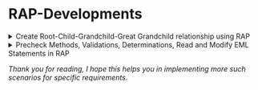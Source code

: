 # RAP-Developments
<details>
  <summary>Create Root-Child-Grandchild-Great Grandchild relationship using RAP</summary>

## Create Root-Child-Grandchild-Great Grandchild relationship using RAP

### Introduction

While discovering RAP, I came across a requirement to create a draft enabled application with Root-Child-Grandchild-Great Grandchild node. While determining feasibility and tips to create such application I was referred to a [Technology Blogs by SAP](https://community.sap.com/t5/technology-blogs-by-sap/bg-p/technology-blog-sap) which explained [How to design managed RAP business objects with 3 or more levels of nodes](https://community.sap.com/t5/technology-blogs-by-sap/how-to-design-managed-rap-business-objects-with-3-or-more-levels-of-nodes/ba-p/13534811) and confirmed the feasibility of such application but took some time to understand all the preparation work while designing the flow of the entities, interface views, projection views and behavior definitions.

In this blog, I will be highlighting my key findings and share sample code created using Eclipse and Demo Objects.

### What is required?

To implement Root-Child-Grand Child-Great Grand Child relationship between entities you will need following things:

1. BTP Trial Account with ABAP Service instance or OnPrem S4HANA which supports RAP\
2. Eclipse\
3. Understanding of RAP Managed/Unmanaged Scenario\
4. Go through [How to design managed RAP business objects with 3 or more levels of nodes](https://community.sap.com/t5/technology-blogs-by-sap/how-to-design-managed-rap-business-objects-with-3-or-more-levels-of-nodes/ba-p/13534811) and RAP( Restful ABAP programming) for [OnPrem S4HANA to get started with the basics](https://community.sap.com/t5/technology-blogs-by-members/rap-restful-abap-programming-for-onprem-s4hana/ba-p/13467651).\

<details open>
<summary>Step 1</summary>
  
### Step 1
Create relevant Packages and Transport Request as required, start with creating tables for Root, Child, Grand Child and Great Grand Child as shown below:

Root Node
```ABAP
@EndUserText.label : 'Root Node'
@AbapCatalog.enhancement.category : #NOT_EXTENSIBLE
@AbapCatalog.tableCategory : #TRANSPARENT
@AbapCatalog.deliveryClass : #A
@AbapCatalog.dataMaintenance : #RESTRICTED
define table zzt_root {
  key client         : abap.clnt not null;
  key uuid_root      : sysuuid_x16 not null;
  semantickey_root   : abap.char(10);
  description        : abap.char(255);
  createdby          : abp_creation_user;
  createdat          : abp_creation_tstmpl;
  changedby          : abp_locinst_lastchange_user;
  lastchangedat      : abp_lastchange_tstmpl;
  locallastchangedat : abp_locinst_lastchange_tstmpl;
}
```

Child Node
```ABAP
@EndUserText.label : 'Child Node'
@AbapCatalog.enhancement.category : #NOT_EXTENSIBLE
@AbapCatalog.tableCategory : #TRANSPARENT
@AbapCatalog.deliveryClass : #A
@AbapCatalog.dataMaintenance : #RESTRICTED
define table zzt_child {
  key client         : abap.clnt not null;
  key uuid_child     : sysuuid_x16 not null;
  semantickey_child  : abap.char(10);
  description        : abap.char(255);
  uuid_root          : sysuuid_x16;
  createdby          : abp_creation_user;
  createdat          : abp_creation_tstmpl;
  changedby          : abp_locinst_lastchange_user;
  lastchangedat      : abp_lastchange_tstmpl;
  locallastchangedat : abp_locinst_lastchange_tstmpl;
}
```

Grand Child
```ABAP
@EndUserText.label : 'Grand Child Node'
@AbapCatalog.enhancement.category : #NOT_EXTENSIBLE
@AbapCatalog.tableCategory : #TRANSPARENT
@AbapCatalog.deliveryClass : #A
@AbapCatalog.dataMaintenance : #RESTRICTED
define table zzt_gchild {
  key client         : abap.clnt not null;
  key uuid_gchild    : sysuuid_x16 not null;
  semantickey_gchild : abap.char(10);
  description        : abap.char(255);
  uuid_root          : sysuuid_x16;
  uuid_child         : sysuuid_x16;
  createdby          : abp_creation_user;
  createdat          : abp_creation_tstmpl;
  changedby          : abp_locinst_lastchange_user;
  lastchangedat      : abp_lastchange_tstmpl;
  locallastchangedat : abp_locinst_lastchange_tstmpl;
}
```

Great Grand Child
```ABAP
@EndUserText.label : 'Great Grand Child Node'
@AbapCatalog.enhancement.category : #NOT_EXTENSIBLE
@AbapCatalog.tableCategory : #TRANSPARENT
@AbapCatalog.deliveryClass : #A
@AbapCatalog.dataMaintenance : #RESTRICTED
define table zzt_ggchild {
  key client          : abap.clnt not null;
  key uuid_ggchild    : sysuuid_x16 not null;
  semantickey_ggchild : abap.char(10);
  description         : abap.char(255);
  uuid_root           : sysuuid_x16;
  uuid_child          : sysuuid_x16;
  uuid_gchild         : sysuuid_x16;
  createdby           : abp_creation_user;
  createdat           : abp_creation_tstmpl;
  changedby           : abp_locinst_lastchange_user;
  lastchangedat       : abp_lastchange_tstmpl;
  locallastchangedat  : abp_locinst_lastchange_tstmpl;
}
```

**_Note:_ Please add only one UUID as key and add reference to Root, Child and Grand Child Keys to respective entities as shown in above tables.**
</details>

<details open>
<summary>Step 2</summary>

### Step 2
Once the tables are created, you can use "Generate ABAP Repository Objects" to quickly generate below objects:

1. View Entities
2. Metadata Extensions
3. Projection Views
4. View Entity Behavior Definition
5. Projection Behavior Definition
6. Service Definition
7. Service Binding

As we are creating Root-Child-Grand Child-Great Grand Child relationship, we only need Objects 4,5,6 and 7 only for the Root Entity. Whereas Object 1,2 and 3 are needed for all 4 Entities. Please create this object manually if "Generate ABAP Repository Objects" functionality is not available for older OnPrem S4HANA versions.

Once you have created all 7 objects for Root Entity, you should be able to preview the Fiori Elements Application from Service Binding. Once the Root Entity is created, you can create remaining objects for Child, Grand Child and Great Grand Child manually.

</details>

<details open>
<summary>Detour</summary>

### Detour

After completing the entire development, during testing I observed that for some weird reason I was not able to navigate to object page of Grand Child and Great Grand Child entity with V4 UI. After spending some additional time trying to resolve the issue, I came across a Question RAP - Unable to Navigate to details object page while going through the solutions I decided to switch from V4 UI to V2 UI and it worked. I am still not sure why did it behaved in such way and will have to explore further. In actual scenario, I added the Object Page manually in Page Map and manifest in BAS and that solved the issue after deployment.

![Service Binding for Root Entity](https://github.com/shindechaitanya15/RAP-Developments/blob/main/RAP%20Development%20Images/Service%20Binding%20for%20Root%20Entity.png)
</details>

<details open>
  <summary>Step 3</summary>
  
### Step 3

  Now for the crucial part of this development.

1. Interface Views with Compositions and Associations.
2. Projection Views with "Redirected to parent/ Redirected to composition child".
3. Behavior Definition for Interface Views and Projection.

Interface View for Root Entity
```ABAP
@AccessControl.authorizationCheck: #NOT_REQUIRED
@Metadata.allowExtensions: true
@EndUserText.label: '###GENERATED Core Data Service Entity'
define root view entity ZR_ZT_ROOT
  as select from zzt_root as Root
  composition [*] of ZR_ZT_CHILD as _Child
  association [0..*] to ZR_ZT_GCHILD as _GrandChild on $projection.UuidRoot = _GrandChild.UuidRoot
  association [0..*] to ZR_ZT_GGCHILD as _GreatGrandChild on $projection.UuidRoot = _GreatGrandChild.UuidRoot
{
  key uuid_root as UuidRoot,
  semantickey_root as SemantickeyRoot,
  description as Description,
  @Semantics.user.createdBy: true
  createdby as Createdby,
  @Semantics.systemDateTime.createdAt: true
  createdat as Createdat,
  @Semantics.user.localInstanceLastChangedBy: true
  changedby as Changedby,
  @Semantics.systemDateTime.lastChangedAt: true
  lastchangedat as Lastchangedat,
  @Semantics.systemDateTime.localInstanceLastChangedAt: true
  locallastchangedat as Locallastchangedat,
  _Child,
  _GrandChild,
  _GreatGrandChild
}
```

Interface View for Child Entity
```ABAP
@AccessControl.authorizationCheck: #NOT_REQUIRED
@EndUserText.label: 'View Entity for ZTT_CHILD'
@Metadata.ignorePropagatedAnnotations: true
define view entity ZR_ZT_CHILD
  as select from zzt_child
  association        to parent ZR_ZT_ROOT as _Root            on $projection.UuidRoot = _Root.UuidRoot
  composition [*] of ZR_ZT_GCHILD         as _GrandChild
  association [0..*] to ZR_ZT_GGCHILD     as _GreatGrandChild on $projection.UuidChild = _GreatGrandChild.UuidChild
{
  key uuid_child         as UuidChild,
      semantickey_child  as SemantickeyChild,
      description        as Description,
      uuid_root          as UuidRoot,
      @Semantics.user.createdBy: true
      createdby          as Createdby,
      @Semantics.systemDateTime.createdAt: true
      createdat          as Createdat,
      @Semantics.user.localInstanceLastChangedBy: true
      changedby          as Changedby,
      @Semantics.systemDateTime.lastChangedAt: true
      lastchangedat      as Lastchangedat,
      @Semantics.systemDateTime.localInstanceLastChangedAt: true
      locallastchangedat as Locallastchangedat,
      _Root,
      _GrandChild,
      _GreatGrandChild
}
```

Interface View for Grandchild Entity
```ABAP
@AbapCatalog.viewEnhancementCategory: [#NONE]
@AccessControl.authorizationCheck: #NOT_REQUIRED
@EndUserText.label: 'View Entity for ZTT_GCHILD'
@Metadata.ignorePropagatedAnnotations: true
@ObjectModel.usageType:{
    serviceQuality: #X,
    sizeCategory: #S,
    dataClass: #MIXED
}
define view entity ZR_ZT_GCHILD
  as select from zzt_gchild
  association to ZR_ZT_ROOT         as _Root  on $projection.UuidRoot = _Root.UuidRoot
  association to parent ZR_ZT_CHILD as _Child on $projection.UuidChild = _Child.UuidChild
  composition [*] of ZR_ZT_GGCHILD  as _GreatGrandChild
{
  key uuid_gchild        as UuidGchild,
      semantickey_gchild as SemantickeyGchild,
      description        as Description,
      uuid_root          as UuidRoot,
      uuid_child         as UuidChild,
      @Semantics.user.createdBy: true
      createdby          as Createdby,
      @Semantics.systemDateTime.createdAt: true
      createdat          as Createdat,
      @Semantics.user.localInstanceLastChangedBy: true
      changedby          as Changedby,
      @Semantics.systemDateTime.lastChangedAt: true
      lastchangedat      as Lastchangedat,
      @Semantics.systemDateTime.localInstanceLastChangedAt: true
      locallastchangedat as Locallastchangedat,
      _Root,
      _Child,
      _GreatGrandChild
}
```

Interface View for Great Grandchild Entity
```ABAP
@AbapCatalog.viewEnhancementCategory: [#NONE]
@AccessControl.authorizationCheck: #NOT_REQUIRED
@EndUserText.label: 'View Entity for ZTT_GGCHILD'
@Metadata.ignorePropagatedAnnotations: true
@ObjectModel.usageType:{
    serviceQuality: #X,
    sizeCategory: #S,
    dataClass: #MIXED
}
define view entity ZR_ZT_GGCHILD
  as select from zzt_ggchild
  association to ZR_ZT_ROOT          as _Root       on $projection.UuidRoot = _Root.UuidRoot
  association to ZR_ZT_CHILD         as _Child      on $projection.UuidChild = _Child.UuidChild
  association to parent ZR_ZT_GCHILD as _GrandChild on $projection.UuidGchild = _GrandChild.UuidGchild
{
  key uuid_ggchild        as UuidGgchild,
      semantickey_ggchild as SemantickeyGgchild,
      description         as Description,
      uuid_root           as UuidRoot,
      uuid_child          as UuidChild,
      uuid_gchild         as UuidGchild,
      @Semantics.user.createdBy: true
      createdby           as Createdby,
      @Semantics.systemDateTime.createdAt: true
      createdat           as Createdat,
      @Semantics.user.localInstanceLastChangedBy: true
      changedby           as Changedby,
      @Semantics.systemDateTime.lastChangedAt: true
      lastchangedat       as Lastchangedat,
      @Semantics.systemDateTime.localInstanceLastChangedAt: true
      locallastchangedat  as Locallastchangedat,
      _Root,
      _Child,
      _GrandChild
}
```

Projection View for Root Entity
```ABAP
@Metadata.allowExtensions: true
@EndUserText.label: 'Root'
@AccessControl.authorizationCheck: #NOT_REQUIRED
define root view entity ZC_ZT_ROOT
  provider contract transactional_query
  as projection on ZR_ZT_ROOT
{
  key UuidRoot,
  SemantickeyRoot,
  Description,
  Createdby,
  Createdat,
  Changedby,
  Lastchangedat,
  Locallastchangedat,
  _Child: redirected to composition child ZC_ZT_CHILD,
  _GrandChild: redirected to ZC_ZT_GCHILD,
  _GreatGrandChild: redirected to ZC_ZT_GGCHILD
}
```

Projection View for Child Entity
```ABAP
@AccessControl.authorizationCheck: #NOT_REQUIRED
@EndUserText.label: 'Child'
@Metadata.ignorePropagatedAnnotations: true
@Metadata.allowExtensions: true
define view entity ZC_ZT_CHILD
 as projection on ZR_ZT_CHILD
{
    key UuidChild,
    SemantickeyChild,
    Description,
    UuidRoot,
    Createdby,
    Createdat,
    Changedby,
    Lastchangedat,
    Locallastchangedat,
    /* Associations */
    _Root: redirected to parent ZC_ZT_ROOT,
    _GrandChild: redirected to composition child ZC_ZT_GCHILD,
    _GreatGrandChild: redirected to ZC_ZT_GGCHILD
}
```

Projection View for Grandchild Entity
```ABAP
@AccessControl.authorizationCheck: #NOT_REQUIRED
@EndUserText.label: 'Grand Child'
@Metadata.ignorePropagatedAnnotations: true
@Metadata.allowExtensions: true
define view entity ZC_ZT_GCHILD
  as projection on ZR_ZT_GCHILD
{
  key UuidGchild,
      SemantickeyGchild,
      Description,
      UuidRoot,
      UuidChild,
      Createdby,
      Createdat,
      Changedby,
      Lastchangedat,
      Locallastchangedat,
      /* Associations */
      _Child           : redirected to parent ZC_ZT_CHILD,
      _GreatGrandChild : redirected to composition child ZC_ZT_GGCHILD,
      _Root            : redirected to ZC_ZT_ROOT
}
```

Projection View for Great Grandchild Entity
```ABAP
@AccessControl.authorizationCheck: #NOT_REQUIRED
@EndUserText.label: 'Great Grand Child'
@Metadata.ignorePropagatedAnnotations: true
@Metadata.allowExtensions: true
define view entity ZC_ZT_GGCHILD as projection on ZR_ZT_GGCHILD
{
    key UuidGgchild,
    SemantickeyGgchild,
    Description,
    UuidRoot,
    UuidChild,
    UuidGchild,
    Createdby,
    Createdat,
    Changedby,
    Lastchangedat,
    Locallastchangedat,
    /* Associations */
    _Child: redirected to ZC_ZT_CHILD,
    _GrandChild: redirected to parent ZC_ZT_GCHILD,
    _Root: redirected to ZC_ZT_ROOT
}
```

Feel free to implement Metadata Extensions or Add UI Annotation as per your requirement, I have decided to include only one UI Annotation below for Line-Item Reference.

```ABAP
@ui.facet: [ {
    label: 'General Information',
    id: 'GeneralInfo',
    purpose: #STANDARD,
    position: 10 ,
    type: #IDENTIFICATION_REFERENCE
  },
  { id: 'Child',
        purpose: #STANDARD,
        label: 'Grand Child',
        type: #LINEITEM_REFERENCE,
        position: 20,
        targetElement: '_GrandChild'
      }
   ]
```

</details>

<details open>
  <summary>Step 4</summary>

### Step 4

Behavior Definition for Interface Views
```ABAP
managed implementation in class ZBP_R_ZT_ROOT unique;
strict ( 2 );
with draft;
define behavior for ZR_ZT_ROOT alias Root
persistent table zzt_root
draft table zzt_root_d
etag master Locallastchangedat
lock master total etag Lastchangedat
authorization master ( global )

{
  field ( readonly )
  UuidRoot,
  Createdby,
  Createdat,
  Changedby,
  Lastchangedat,
  Locallastchangedat;

  field ( numbering : managed )
  UuidRoot;


  create;
  update;
  delete;

  draft action Activate optimized;
  draft action Discard;
  draft action Edit;
  draft action Resume;
  draft determine action Prepare;

  association _Child { create; with draft; }
  association _GrandChild { with draft; }
  association _GreatGrandChild { with draft; }

  mapping for zzt_root
    {
      UuidRoot           = uuid_root;
      SemantickeyRoot    = semantickey_root;
      Description        = description;
      Createdby          = createdby;
      Createdat          = createdat;
      Changedby          = changedby;
      Lastchangedat      = lastchangedat;
      Locallastchangedat = locallastchangedat;
    }
}

define behavior for ZR_ZT_CHILD alias Child
persistent table zzt_child
draft table zzt_child_d
lock dependent by _Root
authorization dependent by _Root
etag master Lastchangedat
{
  field ( readonly )
  UuidRoot,
  Createdby,
  Createdat,
  Changedby,
  Lastchangedat,
  Locallastchangedat;

  field ( numbering : managed, readonly ) UuidChild;

  association _Root { with draft; }
  association _GrandChild { create; with draft; }
  association _GreatGrandChild { with draft; }

  update;
  delete;

  mapping for zzt_child
    {
      UuidChild          = uuid_child;
      SemantickeyChild   = semantickey_child;
      Description        = description;
      UuidRoot           = uuid_root;
      Createdby          = createdby;
      Createdat          = createdat;
      Changedby          = changedby;
      Lastchangedat      = lastchangedat;
      Locallastchangedat = locallastchangedat;
    }
}

define behavior for ZR_ZT_GCHILD alias GrandChild
persistent table zzt_gchild
draft table zzt_gchild_d
lock dependent by _Root
authorization dependent by _Root
etag master Lastchangedat
{
  field ( readonly )
  UuidRoot,
  UuidChild,
  Createdby,
  Createdat,
  Changedby,
  Lastchangedat,
  Locallastchangedat;

  field ( numbering : managed, readonly ) UuidGchild;

  ancestor association _Root { with draft; }
  association _Child { with draft; }
  association _GreatGrandChild { create; with draft; }

  update;
  delete;

  mapping for zzt_gchild
    {
      UuidGChild         = uuid_gchild;
      UuidChild          = uuid_child;
      SemantickeyGchild  = semantickey_gchild;
      Description        = description;
      UuidRoot           = uuid_root;
      Createdby          = createdby;
      Createdat          = createdat;
      Changedby          = changedby;
      Lastchangedat      = lastchangedat;
      Locallastchangedat = locallastchangedat;
    }
}

define behavior for ZR_ZT_GGCHILD alias GreatGranChild
persistent table zzt_ggchild
draft table zzt_ggchild_d
lock dependent by _Root
authorization dependent by _Root
etag master Lastchangedat
{
  field ( readonly )
  UuidRoot,
  UuidChild,
  UuidGchild,
  Createdby,
  Createdat,
  Changedby,
  Lastchangedat,
  Locallastchangedat;

  field ( numbering : managed, readonly ) UuidGgchild;

  ancestor association _Root { with draft; }
  ancestor association _Child { with draft; }
  association _GrandChild { with draft; }

  update;
  delete;

  mapping for zzt_ggchild
    {
      UuidGgchild        = uuid_ggchild;
      SemantickeyGgchild = semantickey_ggchild;
      Description        = description;
      UuidRoot           = uuid_root;
      UuidChild          = uuid_child;
      UuidGChild         = uuid_gchild;
      Createdby          = createdby;
      Createdat          = createdat;
      Changedby          = changedby;
      Lastchangedat      = lastchangedat;
      Locallastchangedat = locallastchangedat;
    }
}
```

Behavior Definition of Projection View
```ABAP
projection implementation in class ZBP_C_ZT_ROOT unique;
strict ( 2 );
use draft;
define behavior for ZC_ZT_ROOT alias Root
use etag

{
  use create;
  use update;
  use delete;

  use action Edit;
  use action Activate;
  use action Discard;
  use action Resume;
  use action Prepare;
  use association _Child { create; with draft; }
  use association _GrandChild { with draft; }
  use association _GreatGrandChild { with draft; }
}

define behavior for ZC_ZT_CHILD alias Child
{
  use update;
  use delete;

  use association _Root { with draft; }
  use association _GrandChild { create; with draft; }
  use association _GreatGrandChild { with draft; }
}
define behavior for ZC_ZT_GCHILD alias GrandChild
{
  use update;
  use delete;

  use association _Root { with draft; }
  use association _Child { with draft; }
  use association _GreatGrandChild { create; with draft; }
}
define behavior for ZC_ZT_GGCHILD alias GreatGrandChild
{
  use update;
  use delete;

  use association _Root { with draft; }
  use association _Child { with draft; }
  use association _GrandChild { with draft; }
}
```

Please pay attention to how the association are defined in each behavior definition, this along with Composition and Associations of Interface View, Redirected to Parent and Redirected to Composition Child annotations of Projection view will define how the relationship between Root, Child, Grandchild and Great Grandchild will behave. If you face any issues with activation of Behavior Definition, Service Definition or Service Binding then revisit the Interface and Projection views of each entity. Once everything is set and activated, you can refresh the Service Biding and view the complete hierarchy and relationship between the various entities created. 

For any entity that is missing from Service Binding, check Service Definition and make sure expose the correct Projection view. Refer below for sample, additionally here you can add your own F4 Helps, additional entities as well in actual scenario.

### Service Definition

```ABAP
@EndUserText.label: 'Service Binding for Root Entity V2'
define service ZUI_ZT_ROOT_V2 {
  expose ZC_ZT_ROOT    as Root;
  expose ZC_ZT_CHILD   as Child;
  expose ZC_ZT_GCHILD  as GrandChild;
  expose ZC_ZT_GGCHILD as GreatGrandChild;
}
```

### Service Binding
![Service Binding oData V2 UI](https://github.com/shindechaitanya15/RAP-Developments/blob/main/RAP%20Development%20Images/Service%20Binding%20oData%20V2%20UI.png)
</details>

<details open>
  <summary>Step 5</summary>

### Step 5

### Final Preview of Fiori Application

### Fiori List Report Page

![Fiori List Report Page](https://github.com/shindechaitanya15/RAP-Developments/blob/main/RAP%20Development%20Images/Fiori%20List%20Report.png)

### Root Entity

![Root Entity](https://github.com/shindechaitanya15/RAP-Developments/blob/main/RAP%20Development%20Images/Root%20Entity.png)

### Child Entity

![Child Entity](https://github.com/shindechaitanya15/RAP-Developments/blob/main/RAP%20Development%20Images/Child%20Entity.png)

### Grand Child

![Grand Child](https://github.com/shindechaitanya15/RAP-Developments/blob/main/RAP%20Development%20Images/Grand%20Child.png)

### Great Grand Child

![Great Grand Child](https://github.com/shindechaitanya15/RAP-Developments/blob/main/RAP%20Development%20Images/Great%20Grand%20Child.png)
</details>

</details>

<details>
  <summary>Precheck Methods, Validations, Determinations, Read and Modify EML Statements in RAP</summary>
  
## Precheck Methods, Validations, Determinations, Read and Modify EML Statements in RAP
  
### Introduction

In continuation to my previous [Technology Blogs by SAP](https://community.sap.com/t5/technology-blogs-by-sap/bg-p/technology-blog-sap) where we discussed how to [Create Root-Child-Grandchild-Great Grandchild relationship using RAP](https://community.sap.com/t5/technology-blogs-by-members/create-root-child-grandchild-great-grandchild-relationship-using-rap/ba-p/14029438), with same example as base we will implement Precheck Methods, Validation, Determination, Read and Modify EML Statements in ABAP RESTful Application Programming Model. 

<details open>
  <summary>Precheck Methods</summary>
  
### Precheck Methods

Precheck methods can be defined in Behavior Definition and are triggered during relevant actions. This can be used to validate the data before processing the action. Here in the example, I am implementing Precheck on Delete action to prevent deletion if child entities are created.

```ABAP
@EndUserText.label : 'Root Node'
@AbapCatalog.enhancement.category : #NOT_EXTENSIBLE
@AbapCatalog.tableCategory : #TRANSPARENT
@AbapCatalog.deliveryClass : #A
@AbapCatalog.dataMaintenance : #RESTRICTED
define table zzt_root {

  key client         : abap.clnt not null;
  key uuid_root      : sysuuid_x16 not null;
  semantickey_root   : abap.char(10);
  description        : abap.char(255);
  valid              : abap_boolean;
  createdby          : abp_creation_user;
  createdat          : abp_creation_tstmpl;
  changedby          : abp_locinst_lastchange_user;
  lastchangedat      : abp_lastchange_tstmpl;
  locallastchangedat : abp_locinst_lastchange_tstmpl;

}
```

![Adding Delete Precheck in Behavior Definition](https://github.com/shindechaitanya15/RAP-Developments/blob/main/RAP%20Development%20Images/Adding%20Delete%20Precheck%20in%20Behavior%20Definition.png)

You can use Quick Fix functionality using "Ctrl + 1" and implement below code inside the method. Once implemented, activate and test code by trying to delete the root entity, while deleting an error should appear.

```ABAP
METHOD precheck_delete.
    READ ENTITIES OF zr_zt_root IN LOCAL MODE
    ENTITY Root
    ALL FIELDS WITH CORRESPONDING #( keys )
    RESULT DATA(lt_root)
    ENTITY Root BY \_Child
    ALL FIELDS WITH CORRESPONDING #( keys )
    RESULT DATA(lt_child).
    IF lt_child[] IS NOT INITIAL.
      LOOP AT lt_root ASSIGNING FIELD-SYMBOL(<lfs_root>).
        APPEND VALUE #( %tky = <lfs_root>-%tky ) TO failed-root.

        APPEND VALUE #( %tky = keys[ 1 ]-%tky
                        %msg = new_message_with_text(
                                 severity = if_abap_behv_message=>severity-error
                                 text     = 'Can not delete Root entity as it has child'
                               ) ) TO reported-root.
      ENDLOOP.
    ENDIF.
  ENDMETHOD.
```

An error will be displayed whenever Precheck validation fails:

![Delete Precheck Error](https://github.com/shindechaitanya15/RAP-Developments/blob/main/RAP%20Development%20Images/Delete%20Precheck%20Error.png)
</details>

<details open>
  <summary>Validations and Determinations</summary>
  
### Validations and Determinations

For Validations and Determination, I have added two "abap_boolean" flags in all the entities like below. Make sure that you add the flag in Table, Draft Table, Interface View, Projection View and Behavior definition that we have created in the previous blog.

Note 1: After adding the fields and changing the projection the view, preview for the Fiori Application stopped working. You may get error like "Creating operations are disabled for entity $AE_UIX#SRVD#XXXXXXXX" while creating or updating.

For me issue was resolved after recreating the Behavior Definition for Projection View and Unpublishing and Publishing of oData V2 Service Binding.

Note 2: In below examples, I have implemented logic for Root and Child entity only. Same can be used to Grandchild and Great Grand Child Entities. For Interface and Projection View, I have shown only Root Entities code as remaining entities, tables will also have the same changes for fields.

Root Table:
```ABAP
@EndUserText.label : 'Root Node'
@AbapCatalog.enhancement.category : #NOT_EXTENSIBLE
@AbapCatalog.tableCategory : #TRANSPARENT
@AbapCatalog.deliveryClass : #A
@AbapCatalog.dataMaintenance : #RESTRICTED
define table zzt_root {

  key client         : abap.clnt not null;
  key uuid_root      : sysuuid_x16 not null;
  semantickey_root   : abap.char(10);
  description        : abap.char(255);
  valid              : abap_boolean;
  active             : abap_boolean;
  createdby          : abp_creation_user;
  createdat          : abp_creation_tstmpl;
  changedby          : abp_locinst_lastchange_user;
  lastchangedat      : abp_lastchange_tstmpl;
  locallastchangedat : abp_locinst_lastchange_tstmpl;

}
```

Root Draft Table:
```ABAP
@EndUserText.label : 'Draft Database Table for ZZT_ROOT_D'
@AbapCatalog.enhancement.category : #EXTENSIBLE_ANY
@AbapCatalog.tableCategory : #TRANSPARENT
@AbapCatalog.deliveryClass : #A
@AbapCatalog.dataMaintenance : #RESTRICTED
define table zzt_root_d {

  key mandt          : mandt not null;
  key uuidroot       : sysuuid_x16 not null;
  semantickeyroot    : abap.char(10);
  description        : abap.char(255);
  valid              : abap_boolean;
  active             : abap_boolean;
  createdby          : abp_creation_user;
  createdat          : abp_creation_tstmpl;
  changedby          : abp_locinst_lastchange_user;
  lastchangedat      : abp_lastchange_tstmpl;
  locallastchangedat : abp_locinst_lastchange_tstmpl;
  "%admin"           : include sych_bdl_draft_admin_inc;

}
```

Root Interface View:
```ABAP
@AccessControl.authorizationCheck: #NOT_REQUIRED
@Metadata.allowExtensions: true
@EndUserText.label: '###GENERATED Core Data Service Entity'
define root view entity ZR_ZT_ROOT
  as select from zzt_root as Root
  composition [*] of ZR_ZT_CHILD as _Child
  association [0..*] to ZR_ZT_GCHILD as _GrandChild on $projection.UuidRoot = _GrandChild.UuidRoot
  association [0..*] to ZR_ZT_GGCHILD as _GreatGrandChild on $projection.UuidRoot = _GreatGrandChild.UuidRoot
{
  key uuid_root as UuidRoot,
  semantickey_root as SemantickeyRoot,
  description as Description,
  valid as Valid,
  active as Active,
  @Semantics.user.createdBy: true
  createdby as Createdby,
  @Semantics.systemDateTime.createdAt: true
  createdat as Createdat,
  @Semantics.user.localInstanceLastChangedBy: true
  changedby as Changedby,
  @Semantics.systemDateTime.lastChangedAt: true
  lastchangedat as Lastchangedat,
  @Semantics.systemDateTime.localInstanceLastChangedAt: true
  locallastchangedat as Locallastchangedat,
  _Child,
  _GrandChild,
  _GreatGrandChild
}
```

Root Projection View:
```ABAP
@Metadata.allowExtensions: true
@EndUserText.label: 'Root'
@AccessControl.authorizationCheck: #NOT_REQUIRED
define root view entity ZC_ZT_ROOT
  provider contract transactional_query
  as projection on ZR_ZT_ROOT
{
  key UuidRoot,
  SemantickeyRoot,
  Description,
  Valid,
  Active,
  Createdby,
  Createdat,
  Changedby,  
  Lastchangedat,
  Locallastchangedat,
  _Child: redirected to composition child ZC_ZT_CHILD,
  _GrandChild: redirected to ZC_ZT_GCHILD,
  _GreatGrandChild: redirected to ZC_ZT_GGCHILD
}
```

Behavior Definition:
```ABAP
managed implementation in class ZBP_R_ZT_ROOT unique;
strict ( 2 );
with draft;
define behavior for ZR_ZT_ROOT alias Root
persistent table zzt_root
draft table zzt_root_d
etag master Locallastchangedat
lock master total etag Lastchangedat
authorization master ( global )

{
  field ( readonly )
  UuidRoot,
  Createdby,
  Createdat,
  Changedby,
  Lastchangedat,
  Locallastchangedat;

  field ( numbering : managed )
  UuidRoot;


  create;
  update;
  delete ( precheck );

  draft action Activate optimized;
  draft action Discard;
  draft action Edit;
  draft action Resume;
  draft determine action Prepare
  {
    validation ( always ) checkValid;
    determination ( always ) determineActive;
  }

  /*Validation*/
  validation checkValid on save { create; update; }
  /*Determination*/
  determination determineActive on save { create; update; }

  association _Child { create; with draft; }
  association _GrandChild { with draft; }
  association _GreatGrandChild { with draft; }

  mapping for zzt_root
    {
      UuidRoot           = uuid_root;
      SemantickeyRoot    = semantickey_root;
      Description        = description;
      Valid              = valid;
      Active             = active;
      Createdby          = createdby;
      Createdat          = createdat;
      Changedby          = changedby;
      Lastchangedat      = lastchangedat;
      Locallastchangedat = locallastchangedat;
    }
}

define behavior for ZR_ZT_CHILD alias Child
persistent table zzt_child
draft table zzt_child_d
lock dependent by _Root
authorization dependent by _Root
etag master Lastchangedat
{
  field ( readonly )
  UuidRoot,
  Createdby,
  Createdat,
  Changedby,
  Lastchangedat,
  Locallastchangedat;

  field ( numbering : managed, readonly ) UuidChild;

  association _Root { with draft; }
  association _GrandChild { create; with draft; }
  association _GreatGrandChild { with draft; }

  update;
  delete;

  mapping for zzt_child
    {
      UuidChild          = uuid_child;
      SemantickeyChild   = semantickey_child;
      Description        = description;
      Valid              = valid;
      Active             = active;
      UuidRoot           = uuid_root;
      Createdby          = createdby;
      Createdat          = createdat;
      Changedby          = changedby;
      Lastchangedat      = lastchangedat;
      Locallastchangedat = locallastchangedat;
    }
}

define behavior for ZR_ZT_GCHILD alias GrandChild
persistent table zzt_gchild
draft table zzt_gchild_d
lock dependent by _Root
authorization dependent by _Root
etag master Lastchangedat
{
  field ( readonly )
  UuidRoot,
  UuidChild,
  Createdby,
  Createdat,
  Changedby,
  Lastchangedat,
  Locallastchangedat;

  field ( numbering : managed, readonly ) UuidGchild;

  ancestor association _Root { with draft; }
  association _Child { with draft; }
  association _GreatGrandChild { create; with draft; }

  update;
  delete;

  mapping for zzt_gchild
    {
      UuidGChild         = uuid_gchild;
      UuidChild          = uuid_child;
      SemantickeyGchild  = semantickey_gchild;
      Description        = description;
      Valid              = valid;
      Active             = active;
      UuidRoot           = uuid_root;
      Createdby          = createdby;
      Createdat          = createdat;
      Changedby          = changedby;
      Lastchangedat      = lastchangedat;
      Locallastchangedat = locallastchangedat;
    }
}

define behavior for ZR_ZT_GGCHILD alias GreatGranChild
persistent table zzt_ggchild
draft table zzt_ggchild_d
lock dependent by _Root
authorization dependent by _Root
etag master Lastchangedat
{
  field ( readonly )
  UuidRoot,
  UuidChild,
  UuidGchild,
  Createdby,
  Createdat,
  Changedby,
  Lastchangedat,
  Locallastchangedat;

  field ( numbering : managed, readonly ) UuidGgchild;

  ancestor association _Root { with draft; }
  ancestor association _Child { with draft; }
  association _GrandChild { with draft; }

  update;
  delete;

  mapping for zzt_ggchild
    {
      UuidGgchild        = uuid_ggchild;
      SemantickeyGgchild = semantickey_ggchild;
      Description        = description;
      Valid              = valid;
      Active             = active;
      UuidRoot           = uuid_root;
      UuidChild          = uuid_child;
      UuidGChild         = uuid_gchild;
      Createdby          = createdby;
      Createdat          = createdat;
      Changedby          = changedby;
      Lastchangedat      = lastchangedat;
      Locallastchangedat = locallastchangedat;
    }
}
```

</details>

<details open>
  <summary>EML Read Statements</summary>
  
### EML Read Statements

READ ENTITES OF.... can be used to read associated entities by using association names as shown below. Here, Root entity's keys are being used to fetch Child entity's details with the help of "ENTITY Root BY \_Child", similarly it can be done for other associations as well.

```ABAP
READ ENTITIES OF zr_zt_root IN LOCAL MODE
    ENTITY Root
    ALL FIELDS WITH CORRESPONDING #( keys )
    RESULT DATA(lt_root)
    ENTITY Root BY \_Child
    ALL FIELDS WITH CORRESPONDING #( keys )
    RESULT DATA(lt_child).
```

</details>

<details open>
  <summary>EML Modify Statement</summary>
  
### EML Modify Statement

For Modify Statement, a Table for Update needs to be declared and filled with appropriate key, draft flag, field values and control structure flags. Additionally, in modify statement you can mention the fields you want to update explicitly for successful update.

```ABAP
*Update Table declaration
DATA: lt_child_update  TYPE TABLE FOR UPDATE zr_zt_child.

*Fill update table with valid values and control flags
      LOOP AT lt_root ASSIGNING FIELD-SYMBOL(<lfs_root>).

        LOOP AT lt_child[] ASSIGNING FIELD-SYMBOL(<lfs_child>) WHERE Active <> <lfs_root>-Active.

          APPEND VALUE #( %key = <lfs_child>-%key
                          %is_draft = <lfs_child>-%is_draft
                          active = <lfs_root>-Active
                          %control = VALUE #( active = if_abap_behv=>mk-on ) ) TO lt_child_update.
        ENDLOOP.

      ENDLOOP.


*Modify
      IF lt_child[] IS NOT INITIAL.
        MODIFY ENTITIES OF zr_zt_root IN LOCAL MODE
        ENTITY Child
        UPDATE FIELDS ( active )
        WITH lt_child_update
        REPORTED DATA(mappedchild).

        reported = CORRESPONDING #( DEEP mappedchild ).
      ENDIF.
```

</details>

<details open>
  <summary>Validation Logic</summary>
  
### Validation Logic

For Validation, I have implemented below logic. Expectation is user should mark Child entity as valid before marking Root Entity as valid. This logic is only implemented for Root-Child Entity, you can similarly implement for Grandchild and Great Grandchild entities as well.

```ABAP
METHOD checkValid.
    READ ENTITIES OF zr_zt_root IN LOCAL MODE
      ENTITY Root
      ALL FIELDS WITH CORRESPONDING #( keys )
      RESULT DATA(lt_root)
      ENTITY Root BY \_Child
      ALL FIELDS WITH CORRESPONDING #( keys )
      RESULT DATA(lt_child).
    IF lt_child[] IS NOT INITIAL.
      LOOP AT lt_root ASSIGNING FIELD-SYMBOL(<lfs_root>).
        IF <lfs_root>-Valid IS NOT INITIAL.

          LOOP AT lt_child[] ASSIGNING FIELD-SYMBOL(<lfs_child>) WHERE Valid IS INITIAL.
            APPEND VALUE #( %tky = <lfs_root>-%tky ) TO failed-root.

            APPEND VALUE #( %tky = keys[ 1 ]-%tky
                            %msg = new_message_with_text(
                                     severity = if_abap_behv_message=>severity-error
                                     text     = 'Child entity is not marked as valid'
                                   ) ) TO reported-root.
          ENDLOOP.

        ENDIF.
      ENDLOOP.
    ENDIF.
  ENDMETHOD.
```

On Save, the validation will be triggered if the Root entity is marked as valid:

![Validation triggered on save](https://github.com/shindechaitanya15/RAP-Developments/blob/main/RAP%20Development%20Images/Validation%20triggered%20on%20save.png)

![Saved after successful validation](https://github.com/shindechaitanya15/RAP-Developments/blob/main/RAP%20Development%20Images/Saved%20after%20successful%20validation.png)

</details>

<details open>
  <summary>Determination Logic</summary>
  
### Determination Logic

For Determination, expectation is that once Root Entity is marked as active, it should replicate to child entity as well. Below logic is implemented to replicate the active flag to associated entities.

```ABAP
METHOD determineActive.
    DATA: lt_child_update  TYPE TABLE FOR UPDATE zr_zt_child.
    READ ENTITIES OF zr_zt_root IN LOCAL MODE
        ENTITY Root
        ALL FIELDS WITH CORRESPONDING #( keys )
        RESULT DATA(lt_root)
        ENTITY Root BY \_Child
        ALL FIELDS WITH CORRESPONDING #( keys )
        RESULT DATA(lt_child).
    IF lt_child[] IS NOT INITIAL.
      LOOP AT lt_root ASSIGNING FIELD-SYMBOL(<lfs_root>).

        LOOP AT lt_child[] ASSIGNING FIELD-SYMBOL(<lfs_child>) WHERE Active <> <lfs_root>-Active.

          APPEND VALUE #( %key = <lfs_child>-%key
                          %is_draft = <lfs_child>-%is_draft
                          active = <lfs_root>-Active
                          %control = VALUE #( active = if_abap_behv=>mk-on ) ) TO lt_child_update.
        ENDLOOP.

      ENDLOOP.

      IF lt_child[] IS NOT INITIAL.
        MODIFY ENTITIES OF zr_zt_root IN LOCAL MODE
        ENTITY Child
        UPDATE FIELDS ( active )
        WITH lt_child_update
        REPORTED DATA(mappedchild).

        reported = CORRESPONDING #( DEEP mappedchild ).
      ENDIF.
    ENDIF.
  ENDMETHOD.
```

On Save, the determination will be triggered, and it will update the child entity with value same as root entity:

![Determination for Active Checkbox](https://github.com/shindechaitanya15/RAP-Developments/blob/main/RAP%20Development%20Images/Determination%20for%20Active%20Checkbox.png)

</details>

</details>

 _Thank you for reading, I hope this helps you in implementing more such scenarios for specific requirements._
